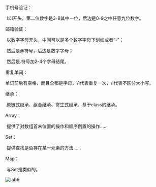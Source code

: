 手机号验证：

​	以1开头，第二位数字是3-9其中一位，后边是0-9之中任意九位数字。

邮箱验证：

​	以数字字母开头，中间可以是多个数字字母下划线或者“-”；

​	然后是@符号，后边是数字字母；

​	然后是.符号加2-4个字母结尾。

重复单词：

​	单词前后有空格，而且全都是字母，\1代表重复一次，/i代表不区分大小写。

继承：

​	原链式继承、组合继承、寄生式继承、基于class的继承。

Array：

​	提供了对数组首末位置的操作和顺序倒置的操作……

Set：

​	提供查找是否存在某一元素的方法……

Map：

​	与Set是类似的。

![lab6](D:\郑立旺\SOFT130002_lab\lab6\lab6.png)
